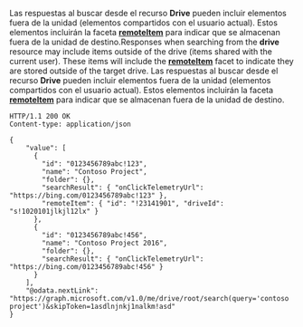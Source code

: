 <span data-ttu-id="08ba1-p106">Las respuestas al buscar desde el recurso **Drive** pueden incluir elementos fuera de la unidad (elementos compartidos con el usuario actual). Estos elementos incluirán la faceta [**remoteItem**](../resources/remoteitem.md) para indicar que se almacenan fuera de la unidad de destino.</span><span class="sxs-lookup"><span data-stu-id="08ba1-p106">Responses when searching from the **drive** resource may include items outside of the drive (items shared with the current user). These items will include the [**remoteItem**](../resources/remoteitem.md) facet to indicate they are stored outside of the target drive.</span></span>
Las respuestas al buscar desde el recurso **Drive** pueden incluir elementos fuera de la unidad (elementos compartidos con el usuario actual). Estos elementos incluirán la faceta [**remoteItem**](../resources/remoteitem.md) para indicar que se almacenan fuera de la unidad de destino. 

<!-- {
  "blockType": "response",
  "truncated": true,
  "@odata.type": "microsoft.graph.driveItem",
  "isCollection": true
} -->
```http
HTTP/1.1 200 OK
Content-type: application/json

{
    "value": [
      {
        "id": "0123456789abc!123",
        "name": "Contoso Project",
        "folder": {},
        "searchResult": { "onClickTelemetryUrl": "https://bing.com/0123456789abc!123" },
        "remoteItem": { "id": "!23141901", "driveId": "s!1020101jlkjl12lx" }
      },
      {
        "id": "0123456789abc!456",
        "name": "Contoso Project 2016",
        "folder": {},
        "searchResult": { "onClickTelemetryUrl": "https://bing.com/0123456789abc!456" }
      }
    ],
    "@odata.nextLink": "https://graph.microsoft.com/v1.0/me/drive/root/search(query='contoso project')&skipToken=1asdlnjnkj1nalkm!asd"
}
```




<!-- uuid: 8fcb5dbc-d5aa-4681-8e31-b001d5168d79
2015-10-25 14:57:30 UTC -->
<!-- {
  "type": "#page.annotation",
  "description": "item: search",
  "keywords": "",
  "section": "documentation",
  "tocPath": "OneDrive/Items/Search items"
}-->
